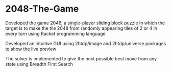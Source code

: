 # 2048-The-Game

Developed the game 2048, a single-player sliding block puzzle in which the target is to make the tile 2048 from randomly appearing tiles of 2 or 4 in every turn using Racket programming language

Developed an intuitive GUI using 2htdp/image and 2htdp/universe packages to show the live preview

The solver is implemented to give the next possible best move from any state using Breadth First Search
